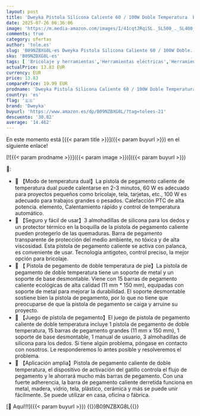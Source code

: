 ```yaml
---
layout: post
title: 'Dweyka Pistola Silicona Caliente 60 / 100W Doble Temperatura  Barras de Pegamento de 11mm  para Arte  Empaques  Reparaciones y en el hogar  Oficina y Escuela'
date: 2025-07-26 06:36:06
image: 'https://m.media-amazon.com/images/I/41cqtJRqiSL._SL500_._SL400_.jpg'
comments: true
category: ofertas
author: 'tole.es'
slug: 'B09NZBXG8L-es Dweyka Pistola Silicona Caliente 60 / 100W Doble...'
sku: 'B09NZBXG8L-es'
tags: [ 'Bricolaje y herramientas','Herramientas eléctricas','Herramientas manuales y eléctricas','Pistolas de encolar','barras','de','dweyka','pegamento','🇪🇸', ]
actualPrice: 13.83 EUR
currency: EUR
price: 13.83
comparePrice: 19.99 EUR
prodname: 'Dweyka Pistola Silicona Caliente 60 / 100W Doble Temperatura  Barras de Pegamento de 11mm  para Arte  Empaques  Reparaciones y en el hogar  Oficina y Escuela'
country: 'es'
flag: '🇪🇸'
brand: 'Dweyka'
buyurl: 'https://www.amazon.es/dp/B09NZBXG8L/?tag=tolees-21'
descuento: '30.82'
average: '14.462'
---
```


En este momento está [{{< param title >}}]({{< param buyurl >}}) en el siguiente enlace!

[![{{< param prodname >}}]({{< param image >}})]({{< param buyurl >}})

🔎:

- 🔫 【Modo de temperatura dual】La pistola de pegamento caliente de temperatura dual puede calentarse en 2-3 minutos, 60 W es adecuado para proyectos pequeños como bricolaje, tela, tarjetas, etc., 100 W es adecuado para trabajos grandes o pesados. Calefacción PTC de alta potencia. elemento, Calentamiento rápido y control de temperatura automático.
- 🔫 【Seguro y fácil de usar】3 almohadillas de silicona para los dedos y un protector térmico en la boquilla de la pistola de pegamento caliente pueden protegerlo de las quemaduras. Barra de pegamento transparente de protección del medio ambiente, no tóxica y de alta viscosidad. Esta pistola de pegamento caliente se activa con palanca, es conveniente de usar. Tecnología antigoteo, control preciso, la mejor opción para bricolaje.
- 🔫 【 Pistola de pegamento de doble temperatura de pie】La pistola de pegamento de doble temperatura tiene un soporte de metal y un soporte de base desmontable. Viene con 15 barras de pegamento caliente ecológicas de alta calidad (11 mm * 150 mm), equipadas con soporte de metal para mejorar la durabilidad. El soporte desmontable sostiene bien la pistola de pegamento, por lo que no tiene que preocuparse de que la pistola de pegamento se caiga y arruine su proyecto.
- 🔫 【Juego de pistola de pegamento】El juego de pistola de pegamento caliente de doble temperatura incluye 1 pistola de pegamento de doble temperatura, 15 barras de pegamento grandes (11 mm x 150 mm), 1 soporte de base desmontable, 1 manual de usuario, 3 almohadillas de silicona para los dedos. Si tiene algún problema, póngase en contacto con nosotros. Le responderemos lo antes posible y resolveremos el problema.
- 🔫 【Aplicación amplia】Pistola de pegamento caliente de doble temperatura, el dispositivo de activación del gatillo controla el flujo de pegamento y le ahorrará mucho más barras de pegamento. Con una fuerte adherencia, la barra de pegamento caliente derretida funciona en metal, madera, vidrio, tela, plástico, cerámica y más se puede unir fácilmente. Se puede utilizar en casa, oficina o fábrica.

[🛒 Aquí!!!]({{< param buyurl >}})
{{<world>}}B09NZBXG8L{{</world>}}
